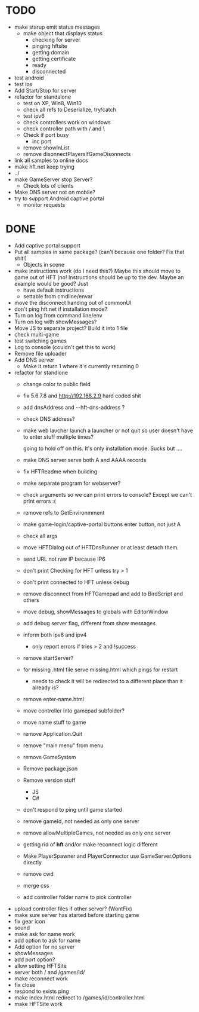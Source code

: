 ﻿TODO
====

*   make starup emit status messages
    *   make object that displays status
        *   checking for server
        *   pinging hftsite
        *   getting domain
        *   getting certificate
        *   ready
        *   disconnected
*   test android
*   test ios
*   Add Start/Stop for server
*   refactor for standalone
    *   test on XP, Win8, Win10
    *   check all refs to Deserialize, try/catch
    *   test ipv6
    *   check controllers work on windows
    *   check controller path with / and \
    *   Check if port busy
        *   inc port
    *   remove showInList
    *   remove disonnectPlayersIfGameDisonnects
*   link all samples to online docs
*   make hft.net keep trying
*   ../
*   make GameServer stop Server?
    *   Check lots of clients
*   Make DNS server not on mobile?
*   try to support Android captive portal
    *   monitor requests

DONE
====

*   Add captive portal support
*   Put all samples in same package? (can't because one folder? Fix that shit!)
    *   Objects in scene
*   make instructions work (do I need this?) Maybe this should move to game out of HFT
    (no! Instructions should be up to the dev. Maybe an example would be good? Just
    *   have default instructions
    *   settable from cmdline/envar
*   move the disconnect handing out of commonUI
*   don't ping hft.net if installation mode?
*   Turn on log from command line/env
*   Turn on log with showMessages?
*   Move JS to separate project? Build it into 1 file
*   check multi-game
*   test switching games
*   Log to console (couldn't get this to work)
*   Remove file uploader
*   Add DNS server
    *   Make it return 1 where it's currently returning 0
*   refactor for standlone
    *   change color to public field
    *   fix 5.6.7.8 and http://192.168.2.9 hard coded shit
    *   add dnsAddress and --hft-dns-address ?
    *   check DNS address?
    *   make web laucher launch a launcher or not quit so user doesn't have to enter stuff multiple times?

        going to hold off on this. It's only installation mode. Sucks but ....

    *   make DNS server serve both A and AAAA records
    *   fix HFTReadme when building
    *   make separate program for webserver?
    *   check arguments so we can print errors to console? Except we can't print errors :(
    *   remove refs to GetEnvironmment
    *   make game-login/captive-portal buttons enter button, not just A
    *   check all args
    *   move HFTDialog out of HFTDnsRunner or at least detach them.
    *   send URL not raw IP because IP6
    *   don't print Checking for HFT unless try > 1
    *   don't print connected to HFT unless debug
    *   remove disconnect from HFTGamepad and add to BirdScript and others
    *   move debug, showMessages to globals with EditorWindow
    *   add debug server flag, different from show messages
    *   inform both ipv6 and ipv4
        *   only report errors if tries > 2 and !success
    *   remove startServer?
    *   for missing .html file serve missing.html which pings for restart
        *   needs to check it will be redirected to a different place than it already is?
    *   remove enter-name.html
    *   move controller into gamepad subfolder?
    *   move name stuff to game
    *   remove Application.Quit
    *   remove "main menu" from menu
    *   remove GameSystem
    *   Remove package.json
    *   Remove version stuff
        *   JS
        *   C#
    *   don't respond to ping until game started
    *   remove gameId, not needed as only one server
    *   remove allowMultipleGames, not needed as only one server
    *   getting rid of __hft__ and/or make reconnect logic different
    *   Make PlayerSpawner and PlayerConnector use GameServer.Options directly
    *   remove cwd
    *   merge css
    *   add controller folder name to pick controller
*   upload controller files if other server? (WontFix)
*   make sure server has started before starting game
*   fix gear icon
*   sound
*   make ask for name work
*   add option to ask for name
*   Add option for no server
*   showMessages
*   add port option?
*   allow setting HFTSite
*   server both / and /games/id/
*   make reconnect work
*   fix close
*   respond to exists ping
*   make index.html redirect to /games/id/controller.html
*   make HFTSite work

